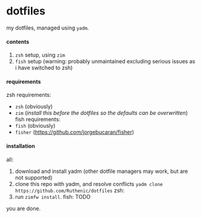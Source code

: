 # dotfiles
my dotfiles, managed using `yadm`.  

#### contents
1. `zsh` setup, using `zim`  
2. `fish` setup (warning: probably unmaintained excluding serious issues as i have switched to zsh)  

#### requirements
zsh requirements:
- `zsh` (obviously)
- `zim` (*install this before the dotfiles so the defaults can be overwritten*)
fish requirements:
- `fish` (obviously)
- `fisher` (https://github.com/jorgebucaran/fisher)

#### installation
all:
1. download and install yadm (other dotfile managers may work, but are not supported)
2. clone this repo with yadm, and resolve conflicts
	`yadm clone https://github.com/Ruthenic/dotfiles`
zsh:
3. run `zimfw install`.
fish:
TODO

you are done.
